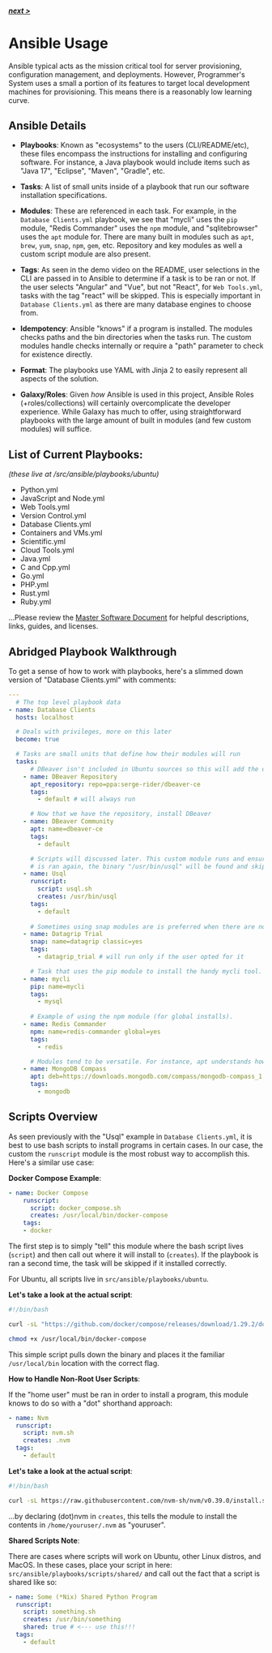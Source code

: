 ##### [next >](https://github.com/programmers/system_qa/blob/main/docs/Dev%20Guide/2.%20Install%20%26%20Run.md)

# Ansible Usage

Ansible typical acts as the mission critical tool for server provisioning, configuration management, and deployments. However, Programmer's System uses a small a portion of its features to target local development machines for provisioning. This means there is a reasonably low learning curve.

## Ansible Details

- **Playbooks**: Known as "ecosystems" to the users (CLI/README/etc), these files encompass the instructions for installing and configuring software. For instance, a Java playbook would include items such as "Java 17", "Eclipse", "Maven", "Gradle", etc.

- **Tasks**: A list of small units inside of a playbook that run our software installation specifications.
 
- **Modules**: These are referenced in each task. For example, in the `Database Clients.yml` playbook, we see that "mycli" uses the `pip` module, "Redis Commander" uses the `npm` module, and "sqlitebrowser" uses the `apt` module for. There are many built in modules such as `apt`, `brew`, `yum`, `snap`, `npm`, `gem`, etc. Repository and key modules as well a custom script module are also present.

- **Tags**: As seen in the demo video on the README, user selections in the CLI are passed in to Ansible to determine if a task is to be ran or not. If the user selects "Angular" and "Vue", but not "React", for `Web Tools.yml`, tasks with the tag  "react" will be skipped. This is especially important in `Database Clients.yml` as there are many database engines to choose from.

- **Idempotency**: Ansible "knows" if a program is installed. The modules checks paths and the bin directories when the tasks run. The custom modules handle checks internally or require a "path" parameter to check for existence directly.

- **Format**: The playbooks use YAML with Jinja 2 to easily represent all aspects of the solution.

- **Galaxy/Roles**: Given _how_ Ansible is used in this project, Ansible Roles (+roles/collections) will certainly overcomplicate the developer experience. While Galaxy has much to offer, using straightforward playbooks with the large amount of built in modules (and few custom modules) will suffice.


## List of Current Playbooks:

_(these live at /src/ansible/playbooks/ubuntu)_

- Python.yml
- JavaScript and Node.yml
- Web Tools.yml
- Version Control.yml
- Database Clients.yml
- Containers and VMs.yml
- Scientific.yml
- Cloud Tools.yml
- Java.yml
- C and Cpp.yml
- Go.yml
- PHP.yml
- Rust.yml
- Ruby.yml

...Please review the [Master Software Document](https://github.com/programmers/system_qa/blob/main/docs/Software/Software%20Docs.md) for helpful descriptions, links, guides, and licenses.

## Abridged Playbook Walkthrough

To get a sense of how to work with playbooks, here's a slimmed down version of "Database Clients.yml" with comments:

```yaml
---
  # The top level playbook data
- name: Database Clients
  hosts: localhost

  # Deals with privileges, more on this later
  become: true

  # Tasks are small units that define how their modules will run
  tasks:
      # DBeaver isn't included in Ubuntu sources so this will add the official repository
    - name: DBeaver Repository
      apt_repository: repo=ppa:serge-rider/dbeaver-ce
      tags:
        - default # will always run

      # Now that we have the repository, install DBeaver
    - name: DBeaver Community
      apt: name=dbeaver-ce
      tags:
        - default

      # Scripts will discussed later. This custom module runs and ensures that if the playbook
      # is ran again, the binary "/usr/bin/usql" will be found and skip execution
    - name: Usql
      runscript:
        script: usql.sh
        creates: /usr/bin/usql
      tags:
        - default
      
      # Sometimes using snap modules are is preferred when there are no good PPAs/installers
    - name: Datagrip Trial
      snap: name=datagrip classic=yes
      tags:
        - datagrip_trial # will run only if the user opted for it

      # Task that uses the pip module to install the handy mycli tool.
    - name: mycli
      pip: name=mycli
      tags:
        - mysql
    
      # Example of using the npm module (for global installs).
    - name: Redis Commander
      npm: name=redis-commander global=yes
      tags:
        - redis

      # Modules tend to be versatile. For instance, apt understands how to handle remote deb files
    - name: MongoDB Compass
      apt: deb=https://downloads.mongodb.com/compass/mongodb-compass_1.30.1_amd64.deb
      tags:
        - mongodb
```

## Scripts Overview

As seen previously with the "Usql" example in `Database Clients.yml`, it is best to use bash scripts to install programs in certain cases. In our case, the custom the `runscript` module is the most robust way to accomplish this. Here's a similar use case:

**Docker Compose Example**:

```yaml
- name: Docker Compose
    runscript:
      script: docker_compose.sh
      creates: /usr/local/bin/docker-compose
    tags:
    - docker
```

The first step is to simply "tell" this module where the bash script lives (`script`) and then call out where it will install to (`creates`). If the playbook is ran a second time, the task will be skipped if it installed correctly.

For Ubuntu, all scripts live in `src/ansible/playbooks/ubuntu`.

**Let's take a look at the actual script**:

```bash
#!/bin/bash

curl -sL "https://github.com/docker/compose/releases/download/1.29.2/docker-compose-$(uname -s)-$(uname -m)" -o /usr/local/bin/docker-compose

chmod +x /usr/local/bin/docker-compose
```

This simple script pulls down the binary and places it the familiar `/usr/local/bin` location with the correct flag.

**How to Handle Non-Root User Scripts**:

If the "home user" must be ran in order to install a program, this module knows to do so with a "dot" shorthand approach:

```yaml
- name: Nvm
  runscript:
    script: nvm.sh
    creates: .nvm
  tags:
    - default
```

**Let's take a look at the actual script**:

```bash
#!/bin/bash

curl -sL https://raw.githubusercontent.com/nvm-sh/nvm/v0.39.0/install.sh | bash
```

...by declaring (dot)nvm in `creates`, this tells the module to install the contents in `/home/youruser/.nvm` as "youruser".


**Shared Scripts Note**:

There are cases where scripts will work on Ubuntu, other Linux distros, and MacOS. In these cases, place your script in here: `src/ansible/playbooks/scripts/shared/` and call out the fact that a script is shared like so:

```yaml
- name: Some (*Nix) Shared Python Program
  runscript:
    script: something.sh
    creates: /usr/bin/something
    shared: true # <--- use this!!!
  tags:
    - default
```
